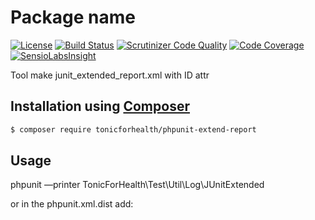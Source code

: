 # Package name
[![License](https://img.shields.io/github/license/tonicforhealth/phpunit-extend-report.svg?maxAge=2592000)](LICENSE.md)
[![Build Status](https://travis-ci.org/tonicforhealth/phpunit-extend-report.svg?branch=master)](https://travis-ci.org/tonicforhealth/phpunit-extend-report)
[![Scrutinizer Code Quality](https://scrutinizer-ci.com/g/tonicforhealth/phpunit-extend-report/badges/quality-score.png?b=master)](https://scrutinizer-ci.com/g/tonicforhealth/phpunit-extend-report/?branch=master)
[![Code Coverage](https://scrutinizer-ci.com/g/tonicforhealth/phpunit-extend-report/badges/coverage.png?b=master)](https://scrutinizer-ci.com/g/tonicforhealth/phpunit-extend-report/?branch=master)
[![SensioLabsInsight](https://insight.sensiolabs.com/projects/6632c117-eefe-4031-b9a5-d29535be7b1e/mini.png)](https://insight.sensiolabs.com/projects/6632c117-eefe-4031-b9a5-d29535be7b1e)


Tool make junit_extended_report.xml with ID attr

## Installation using [Composer](http://getcomposer.org/)

```bash
$ composer require tonicforhealth/phpunit-extend-report
```

## Usage

phpunit —printer TonicForHealth\\Test\\Util\\Log\\JUnitExtended

or in the phpunit.xml.dist add:

<listeners>
  <listener class="TonicForHealth\\Test\\Util\\Log\\JUnitExtended" />
<listeners>
